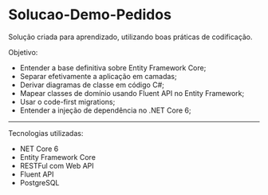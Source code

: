 # Solucao-Demo-Pedidos

Solução criada para aprendizado, utilizando boas práticas de codificação.

Objetivo:

- Entender a base definitiva sobre Entity Framework Core;
- Separar efetivamente a aplicação em camadas;
- Derivar diagramas de classe em código C#;
- Mapear classes de domínio usando Fluent API no Entity Framework;
- Usar o code-first migrations;
- Entender a injeção de dependência no .NET Core 6;
  
------------

Tecnologias utilizadas:
- NET Core 6
- Entity Framework Core
- RESTFul com Web API
- Fluent API
- PostgreSQL
